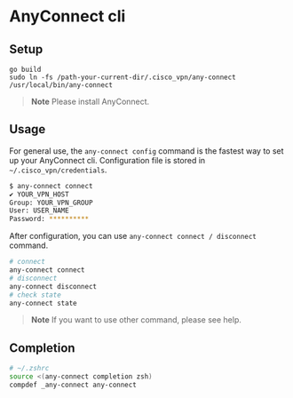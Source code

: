 # AnyConnect cli

## Setup

```
go build
sudo ln -fs /path-your-current-dir/.cisco_vpn/any-connect /usr/local/bin/any-connect
```

> **Note**
> Please install AnyConnect.

## Usage
For general use, the `any-connect config` command is the fastest way to set up your AnyConnect cli.
Configuration file is stored in `~/.cisco_vpn/credentials`.

```sh
$ any-connect connect 
✔ YOUR_VPN_HOST
Group: YOUR_VPN_GROUP
User: USER_NAME
Password: **********
```

After configuration, you can use `any-connect connect / disconnect` command.

```sh
# connect
any-connect connect
# disconnect
any-connect disconnect
# check state
any-connect state
```

> **Note**
> If you want to use other command, please see help.

## Completion

```sh
# ~/.zshrc
source <(any-connect completion zsh)
compdef _any-connect any-connect
```